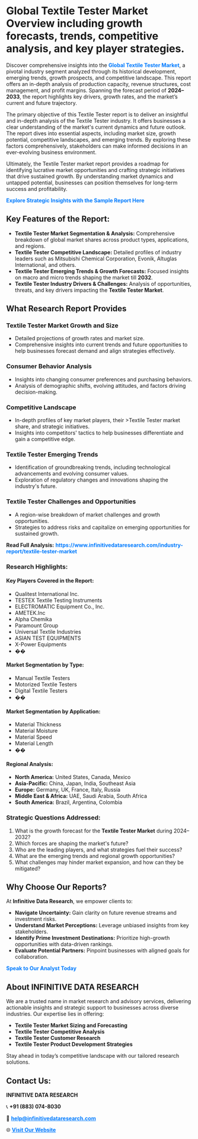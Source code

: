 <h1>Global Textile Tester Market Overview including growth forecasts, trends, competitive analysis, and key player strategies.</h1>
<p>
Discover comprehensive insights into the 
<a href="https://www.infinitivedataresearch.com/industry-report/textile-tester-market" rel="dofollow" style="color: #007BFF; text-decoration: none;"><strong>Global Textile Tester Market</strong></a>, a pivotal industry segment analyzed through its historical development, emerging trends, growth prospects, and competitive landscape. This report offers an in-depth analysis of production capacity, revenue structures, cost management, and profit margins. Spanning the forecast period of <strong>2024–2033</strong>, the report highlights key drivers, growth rates, and the market’s current and future trajectory.
</p>
<p>
The primary objective of this Textile Tester report is to deliver an insightful and in-depth analysis of the Textile Tester industry. It offers businesses a clear understanding of the market's current dynamics and future outlook. The report dives into essential aspects, including market size, growth potential, competitive landscapes, and emerging trends. By exploring these factors comprehensively, stakeholders can make informed decisions in an ever-evolving business environment.
</p>
<p>
Ultimately, the Textile Tester market report provides a roadmap for identifying lucrative market opportunities and crafting strategic initiatives that drive sustained growth. By understanding market dynamics and untapped potential, businesses can position themselves for long-term success and profitability.
</p>
<p>
<a href="https://www.infinitivedataresearch.com/request-sample/reportId=108821" style="color: #007BFF; text-decoration: none;"><strong>Explore Strategic Insights with the Sample Report Here</strong></a>
</p>

<h2>Key Features of the Report:</h2>
<ul>
<li><strong>Textile Tester Market Segmentation & Analysis:</strong> Comprehensive breakdown of global market shares across product types, applications, and regions.</li>
<li><strong>Textile Tester Competitive Landscape:</strong> Detailed profiles of industry leaders such as Mitsubishi Chemical Corporation, Evonik, Altuglas International, and others.</li>
<li><strong>Textile Tester Emerging Trends & Growth Forecasts:</strong> Focused insights on macro and micro trends shaping the market till <strong>2032</strong>.</li>
<li><strong>Textile Tester Industry Drivers & Challenges:</strong> Analysis of opportunities, threats, and key drivers impacting the <strong>Textile Tester Market</strong>.</li>
</ul>

<h2>What Research Report Provides</h2>
<h3>Textile Tester Market Growth and Size</h3>
<ul>
<li>Detailed projections of growth rates and market size.</li>
<li>Comprehensive insights into current trends and future opportunities to help businesses forecast demand and align strategies effectively.</li>
</ul>

<h3>Consumer Behavior Analysis</h3>
<ul>
<li>Insights into changing consumer preferences and purchasing behaviors.</li>
<li>Analysis of demographic shifts, evolving attitudes, and factors driving decision-making.</li>
</ul>

<h3>Competitive Landscape</h3>
<ul>
<li>In-depth profiles of key market players, their >Textile Tester market share, and strategic initiatives.</li>
<li>Insights into competitors' tactics to help businesses differentiate and gain a competitive edge.</li>
</ul>

<h3>Textile Tester Emerging Trends</h3>
<ul>
<li>Identification of groundbreaking trends, including technological advancements and evolving consumer values.</li>
<li>Exploration of regulatory changes and innovations shaping the industry's future.</li>
</ul>

<h3>Textile Tester Challenges and Opportunities</h3>
<ul>
<li>A region-wise breakdown of market challenges and growth opportunities.</li>
<li>Strategies to address risks and capitalize on emerging opportunities for sustained growth.</li>
</ul>
<p><strong>Read Full Analysis:</strong> <a href="https://www.infinitivedataresearch.com/industry-report/textile-tester-market" rel="dofollow" style="color: #007BFF; text-decoration: none;"><strong>https://www.infinitivedataresearch.com/industry-report/textile-tester-market</strong></a></p>
<h3>Research Highlights:</h3>
<h4>Key Players Covered in the Report:</h4>
<ul><li>Qualitest International Inc.</li><li>TESTEX Textile Testing Instruments</li><li>ELECTROMATIC Equipment Co., Inc.</li><li>AMETEK.Inc</li><li>Alpha Chemika</li><li>Paramount Group</li><li>Universal Textile Industries</li><li>ASIAN TEST EQUIPMENTS</li><li>X-Power Equipments</li><li>��</li></ul>
<h4>Market Segmentation by Type:</h4>
<ul><li>Manual Textile Testers</li><li>Motorized Textile Testers</li><li>Digital Textile Testers</li><li>��</li></ul>
<h4>Market Segmentation by Application:</h4>
<ul><li>Material Thickness</li><li>Material Moisture</li><li>Material Speed</li><li>Material Length</li><li>��</li></ul>

<h4>Regional Analysis:</h4>
<ul>
<li><strong>North America:</strong> United States, Canada, Mexico</li>
<li><strong>Asia-Pacific:</strong> China, Japan, India, Southeast Asia</li>
<li><strong>Europe:</strong> Germany, UK, France, Italy, Russia</li>
<li><strong>Middle East & Africa:</strong> UAE, Saudi Arabia, South Africa</li>
<li><strong>South America:</strong> Brazil, Argentina, Colombia</li>
</ul>

<h3>Strategic Questions Addressed:</h3>
<ol>
<li>What is the growth forecast for the <strong>Textile Tester Market</strong> during 2024–2032?</li>
<li>Which forces are shaping the market's future?</li>
<li>Who are the leading players, and what strategies fuel their success?</li>
<li>What are the emerging trends and regional growth opportunities?</li>
<li>What challenges may hinder market expansion, and how can they be mitigated?</li>
</ol>

<h2>Why Choose Our Reports?</h2>
<p>At <strong>Infinitive Data Research</strong>, we empower clients to:</p>
<ul>
<li><strong>Navigate Uncertainty:</strong> Gain clarity on future revenue streams and investment risks.</li>
<li><strong>Understand Market Perceptions:</strong> Leverage unbiased insights from key stakeholders.</li>
<li><strong>Identify Prime Investment Destinations:</strong> Prioritize high-growth opportunities with data-driven rankings.</li>
<li><strong>Evaluate Potential Partners:</strong> Pinpoint businesses with aligned goals for collaboration.</li>
</ul>
<p><a href="https://www.infinitivedataresearch.com/industry-report/textile-tester-market" rel="dofollow" style="color: #007BFF; text-decoration: none;"><strong>Speak to Our Analyst Today</strong></a></p>

<h2>About INFINITIVE DATA RESEARCH</h2>
<p>We are a trusted name in market research and advisory services, delivering actionable insights and strategic support to businesses across diverse industries. Our expertise lies in offering:</p>
<ul>
<li><strong>Textile Tester Market Sizing and Forecasting</strong></li>
<li><strong>Textile Tester Competitive Analysis</strong></li>
<li><strong>Textile Tester Customer Research</strong></li>
<li><strong>Textile Tester Product Development Strategies</strong></li>
</ul>
<p>Stay ahead in today’s competitive landscape with our tailored research solutions.</p>

<h2>Contact Us:</h2>
<p><strong>INFINITIVE DATA RESEARCH</strong></p>
<p>📞 <strong>+91 (883) 074-8030</strong></p>
<p>📧 <strong><a href="mailto:help@infinitivedataresearch.com" style="color: #007BFF;">help@infinitivedataresearch.com</a></strong></p>
<p>🌐 <strong><a href="https://www.infinitivedataresearch.com" rel="dofollow" style="color: #007BFF;">Visit Our Website</a></strong></p>